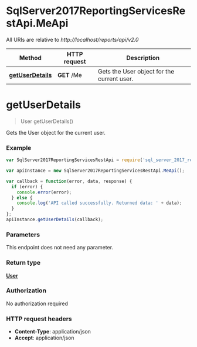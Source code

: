 # SqlServer2017ReportingServicesRestApi.MeApi

All URIs are relative to *http://localhost/reports/api/v2.0*

Method | HTTP request | Description
------------- | ------------- | -------------
[**getUserDetails**](MeApi.md#getUserDetails) | **GET** /Me | Gets the User object for the current user.


<a name="getUserDetails"></a>
# **getUserDetails**
> User getUserDetails()

Gets the User object for the current user.

### Example
```javascript
var SqlServer2017ReportingServicesRestApi = require('sql_server_2017_reporting_services_rest_api');

var apiInstance = new SqlServer2017ReportingServicesRestApi.MeApi();

var callback = function(error, data, response) {
  if (error) {
    console.error(error);
  } else {
    console.log('API called successfully. Returned data: ' + data);
  }
};
apiInstance.getUserDetails(callback);
```

### Parameters
This endpoint does not need any parameter.

### Return type

[**User**](User.md)

### Authorization

No authorization required

### HTTP request headers

 - **Content-Type**: application/json
 - **Accept**: application/json

